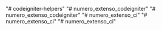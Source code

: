 "# codeigniter-helpers" 
"# numero_extenso_codeigniter" 
"# numero_extenso_codeigniter" 
"# numero_extenso_ci" 
"# numero_extenso_ci" 
"# numero_extenso_ci" 
